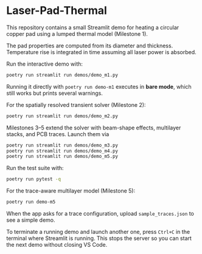 # Laser-Pad-Thermal

This repository contains a small Streamlit demo for heating a circular copper pad using a lumped thermal model (Milestone 1).

The pad properties are computed from its diameter and thickness. Temperature rise is integrated in time assuming all laser power is absorbed.

Run the interactive demo with:

```bash
poetry run streamlit run demos/demo_m1.py
```

Running it directly with `poetry run demo-m1` executes in **bare mode**,
which still works but prints several warnings.

For the spatially resolved transient solver (Milestone&nbsp;2):

```bash
poetry run streamlit run demos/demo_m2.py
```

Milestones 3–5 extend the solver with beam-shape effects,
multilayer stacks, and PCB traces. Launch them via

```bash
poetry run streamlit run demos/demo_m3.py
poetry run streamlit run demos/demo_m4.py
poetry run streamlit run demos/demo_m5.py
```

Run the test suite with:

```bash
poetry run pytest -q
```

For the trace-aware multilayer model (Milestone 5):

```bash
poetry run demo-m5
```

When the app asks for a trace configuration, upload `sample_traces.json` to see
a simple demo.

To terminate a running demo and launch another one, press `Ctrl+C` in the
terminal where Streamlit is running. This stops the server so you can start the
next demo without closing VS Code.
